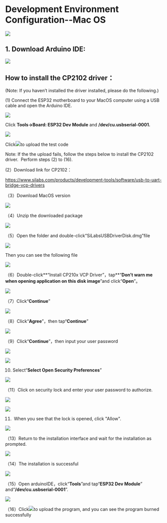# Development Environment Configuration--Mac OS

![](/media/a6fc83596009c574d8e29ef383748549.png)

## **1. Download Arduino IDE:** 

![](/media/5d58d3cf67b308423ddb9f286f6cb697.png)

## **How to install the CP2102 driver：** 

(Note: If you haven’t installed the driver installed, please do the
following.) 

(1) Connect the ESP32 motherboard to your MacOS computer using a USB
cable and open the Arduino IDE. 

![](/media/a72fe5a29c6af0cd24aba7ab59b4996e.emf)

Click **Tools→Board: ESP32 Dev Module** and **/dev/cu.usbserial-0001.**

![](/media/00d823dbf27e569a2ba23277b1e15a41.jpeg)

Click![](/media/9c9158a5d49baa740ea2f0048f655017.png)to upload the test code

Note: If the the upload fails, follow the steps below to install the
CP2102 driver.  Perform steps (2) to (16). 

(2）Download link for CP2102：

<https://www.silabs.com/products/development-tools/software/usb-to-uart-bridge-vcp-drivers>

（3）Download MacOS version

![](/media/c09e7c279a858574756d1192b3a995aa.png)

（4）Unzip the downloaded package

![](/media/6870a714ddd11015dc43b1d5743e0666.jpeg)

（5）Open the folder and double-click“SiLabsUSBDriverDisk.dmg”file

![](/media/61ae3e706a1c4afa7948d5fb2e797a6d.png)

Then you can see the following file

![](/media/3f1afe9499f6d852492cfb9d6b11e9ab.jpeg)

（6）Double-click**“Install CP210x VCP Driver”，tap**“**Don’t warn me when
opening application on this disk image**”and click“**Open**”。

![](/media/14f6ebb088e654abc2f0149645e34ed1.png)

（7）Click“**Continue**”

![](/media/b1cb125dccf6470ebe255f8f65b902eb.jpeg)

（8）Click“**Agree**”，then tap“**Continue**”

![](/media/865dcc76cb7f58854b56f1020233f05e.jpeg)

（9）Click“**Continue**”，then input your user password

![](/media/1ef6d65b61ad7c6e0a3989ba59de74d5.jpeg)

![](/media/29bbca3360d806164717733460574356.png)

10. Select“**Select Open Security Preferences**”

![](/media/ca6bc6e536202f07a53c09201a0996ff.png)

（11）Click on security lock and enter your user password to
authorize.

![](/media/cb6be428257143635fc4f729487549c5.jpeg)

![](/media/e8f637a3a9510aa8f90c65820d4d1cd8.jpeg)

11.  When you see that the lock is opened, click "Allow".

![](/media/250a1cbb7f93fc2a572944bea9fe5494.jpeg)

（13）Return to the installation interface and wait for the
installation as prompted.

![](/media/0da6d0d4296d6e3de0b30dfd3c615265.jpeg)

（14）The installation is successful

![](/media/7cca827fe946096f228797dadce10661.jpeg)

（15）Open arduinoIDE，click“**Tools**”and tap“**ESP32 Dev Module**”
and“**/dev/cu.usbserial-0001**”.

![](/media/00d823dbf27e569a2ba23277b1e15a41.jpeg)

（16）Click![](/media/9c9158a5d49baa740ea2f0048f655017.png)to upload the program, and
you can see the program burned successfully
